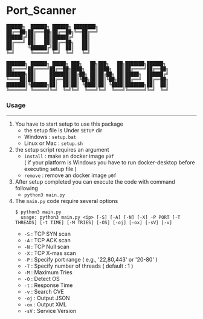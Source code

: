 # Port_Scanner

```
██████╗  ██████╗ ██████╗ ████████╗
██╔══██╗██╔═══██╗██╔══██╗╚══██╔══╝
██████╔╝██║   ██║██████╔╝   ██║   
██╔═══╝ ██║   ██║██╔══██╗   ██║   
██║     ╚██████╔╝██║  ██║   ██║   
╚═╝      ╚═════╝ ╚═╝  ╚═╝   ╚═╝   

███████╗ ██████╗ █████╗ ███╗   ██╗███╗   ██╗███████╗██████╗ 
██╔════╝██╔════╝██╔══██╗████╗  ██║████╗  ██║██╔════╝██╔══██╗
███████╗██║     ███████║██╔██╗ ██║██╔██╗ ██║█████╗  ██████╔╝
╚════██║██║     ██╔══██║██║╚██╗██║██║╚██╗██║██╔══╝  ██╔══██╗
███████║╚██████╗██║  ██║██║ ╚████║██║ ╚████║███████╗██║  ██║
╚══════╝ ╚═════╝╚═╝  ╚═╝╚═╝  ╚═══╝╚═╝  ╚═══╝╚══════╝╚═╝  ╚═╝
```

### Usage

<hr>

1. You have to start setup to use this package
    - the setup file is Under ```SETUP``` dir
    - Windows : ```setup.bat```
    - Linux or Mac : ```setup.sh```
2. the setup script requires an argument
    - ```install``` : make an docker image ```p0f``` <br>( if your platform is Windows you have to run docker-desktop before executing setup file )
    - ```remove``` : remove an docker image ```p0f```
3. After setup completed you can execute the code with command following
    - ```python3 main.py```
4. The ```main.py``` code require several options
    ```
    $ python3 main.py
      usage: python3 main.py <ip> [-S] [-A] [-N] [-X] -P PORT [-T THREADS] [-t TIME] [-M TRIES] [-OS] [-oj] [-ox] [-sV] [-v]
    ```
    - ```-S``` : TCP SYN scan
    - ```-A``` : TCP ACK scan
    - ```-N``` : TCP Null scan
    - ```-X``` : TCP X-mas scan
    - ```-P``` : Specify port range ( e.g., '22,80,443' or '20-80' )
    - ```-T``` : Specify number of threads ( default : 1 )
    - ```-M``` : Maximum Tries
    - ```-O``` : Detect OS
    - ```-t``` : Response Time
    - ```-v``` : Search CVE
    - ```-oj``` : Output JSON
    - ```-ox``` : Output XML
    - ```-sV``` : Service Version
    
